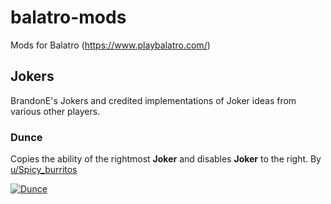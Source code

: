 # balatro-mods
Mods for Balatro (https://www.playbalatro.com/)

## Jokers

BrandonE's Jokers and credited implementations of Joker ideas from various other players.

### Dunce 

Copies the ability of the rightmost **Joker** and disables **Joker** to the right. By [u/Spicy_burritos](https://www.reddit.com/r/balatro/comments/1insn7s/joker_concept_dunce/)

[![Dunce](https://img.youtube.com/vi/0PFoVva4CtI/maxresdefault.jpg)](https://youtu.be/0PFoVva4CtI)
